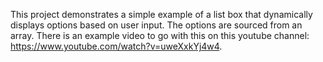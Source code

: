 This project demonstrates a simple example of a list box that dynamically displays options based on user input. The options are sourced from an array. There is an example video to go with this on this youtube channel: https://www.youtube.com/watch?v=uweXxkYj4w4.
